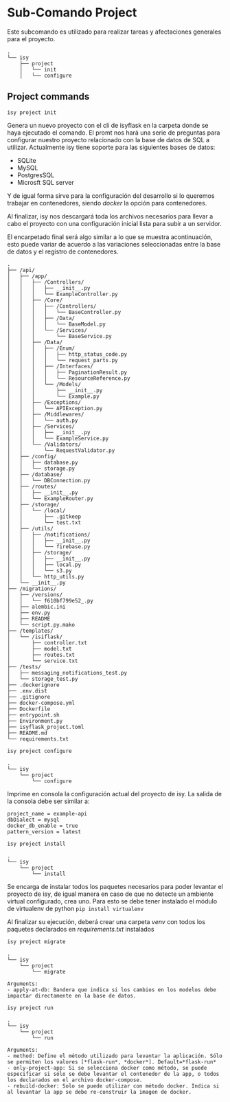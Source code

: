 # Sub-Comando Project

Este subcomando es utilizado para realizar tareas y afectaciones generales para el proyecto.

```
.
└── isy
    ├── project
    │   └── init
    │   └── configure
```

## Project commands

```isy project init```

Genera un nuevo proyecto con el cli de isyflask en la carpeta donde se haya ejecutado el comando. El promt nos hará una serie de preguntas para configurar nuestro proyecto relacionado con la base de datos de SQL a utilizar. Actualmente isy tiene soporte para las siguientes bases de datos:

* SQLite
* MySQL
* PostgresSQL
* Microsft SQL server

Y de igual forma sirve para la configuración del desarrollo si lo queremos trabajar en contenedores, siendo *docker* la opción para contenedores.

Al finalizar, isy nos descargará toda los archivos necesarios para llevar a cabo el proyecto con una configuración inicial lista para subir a un servidor.

El encarpetado final será algo similar a lo que se muestra acontinuación, esto puede variar de acuerdo a las variaciones seleccionadas entre la base de datos y el registro de contenedores.

```
.
├── /api/
│   ├── /app/
│   │   ├── /Controllers/
│   │   │   ├── __init__.py
│   │   │   └── ExampleController.py
│   │   ├── /Core/
│   │   │   ├── /Controllers/
│   │   │   │   └── BaseController.py
│   │   │   ├── /Data/
│   │   │   │   └── BaseModel.py
│   │   │   └── /Services/
│   │   │       └── BaseService.py
│   │   ├── /Data/
│   │   │   ├── /Enum/
│   │   │   │   ├── http_status_code.py
│   │   │   │   └── request_parts.py
│   │   │   ├── /Interfaces/
│   │   │   │   ├── PaginationResult.py
│   │   │   │   └── ResourceReference.py
│   │   │   └── /Models/
│   │   │       ├── __init__.py
│   │   │       └── Example.py
│   │   ├── /Exceptions/
│   │   │   └── APIException.py
│   │   ├── /Middlewares/
│   │   │   └── auth.py
│   │   ├── /Services/
│   │   │   ├── __init__.py
│   │   │   └── ExampleService.py
│   │   └── /Validators/
│   │       └── RequestValidator.py
│   ├── /config/
│   │   ├── database.py
│   │   └── storage.py
│   ├── /database/
│   │   └── DBConnection.py
│   ├── /routes/
│   │   ├── __init__.py
│   │   └── ExampleRouter.py
│   ├── /storage/
│   │   └── /local/
│   │       ├── .gitkeep
│   │       └── test.txt
│   ├── /utils/
│   │   ├── /notifications/
│   │   │   ├── __init__.py
│   │   │   └── firebase.py
│   │   ├── /storage/
│   │   │   ├── __init__.py
│   │   │   ├── local.py
│   │   │   └── s3.py
│   │   └── http_utils.py
│   └── __init__.py
├── /migrations/
│   ├── /versions/
│   │   └── f610bf799e52_.py
│   ├── alembic.ini
│   ├── env.py
│   ├── README
│   └── script.py.mako
├── /templates/
│   └── /isiflask/
│       ├── controller.txt
│       ├── model.txt
│       ├── routes.txt
│       └── service.txt
├── /tests/
│   ├── messaging_notifications_test.py
│   └── storage_test.py
├── .dockerignore
├── .env.dist
├── .gitignore
├── docker-compose.yml
├── Dockerfile
├── entrypoint.sh
├── Environment.py
├── isyflask_project.toml
├── README.md
└── requirements.txt
```

```isy project configure```

```
.
└── isy
    └── project
        └── configure
```

Imprime en consola la configuración actual del proyecto de isy. La salida de la consola debe ser similar a:

```
project_name = example-api
dbDialect = mysql
docker_db_enable = true
pattern_version = latest
```


```isy project install```

```
.
└── isy
    └── project
        └── install
```

Se encarga de instalar todos los paquetes necesarios para poder levantar el proyecto de isy, de igual manera en caso de que no detecte un ambiente virtual configurado, crea uno. Para esto se debe tener instalado el módulo de virtualenv de python `pip install virtualenv`

Al finalizar su ejecución, deberá crear una carpeta *venv* con todos los paquetes declarados en *requirements.txt* instalados

```isy project migrate```
```
.
└── isy
    └── project
        └── migrate

Arguments:
- apply-at-db: Bandera que indica si los cambios en los modelos debe impactar directamente en la base de datos.
```


```isy project run```
```
.
└── isy
    └── project
        └── run

Arguments:
- method: Define el método utilizado para levantar la aplicación. Sólo se permiten los valores [*flask-run*, *docker*]. Default=*flask-run*
- only-project-app: Si se selecciona docker como método, se puede especificar si sólo se debe levantar el contenedor de la app, o todos los declarados en el archivo docker-compose.
- rebuild-docker: Solo se puede utilizar con método docker. Indica si al levantar la app se debe re-construir la imagen de docker.
```
